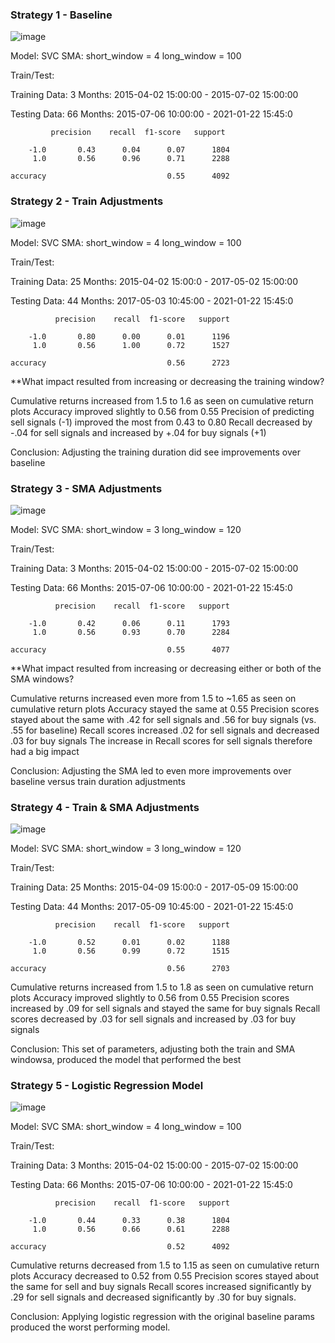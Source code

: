 ### Strategy 1 - Baseline
![image](./Resources/original.png)

Model: SVC
SMA:
short_window = 4
long_window = 100

Train/Test:

Training Data: 3 Months: 2015-04-02 15:00:00 - 2015-07-02 15:00:00

Testing Data: 66 Months: 2015-07-06 10:00:00 - 2021-01-22 15:45:0

             precision    recall  f1-score   support

        -1.0       0.43      0.04      0.07      1804
         1.0       0.56      0.96      0.71      2288

    accuracy                           0.55      4092



### Strategy 2 - Train Adjustments
![image](./Resources/train_adjustments.png)

Model: SVC
SMA:
short_window = 4
long_window = 100

Train/Test:

Training Data: 25 Months: 2015-04-02 15:00:0 - 2017-05-02 15:00:00

Testing Data:  44 Months: 2017-05-03 10:45:00 - 2021-01-22 15:45:0

              precision    recall  f1-score   support

        -1.0       0.80      0.00      0.01      1196
         1.0       0.56      1.00      0.72      1527

    accuracy                           0.56      2723

**What impact resulted from increasing or decreasing the training window?

Cumulative returns increased from 1.5 to 1.6 as seen on cumulative return plots
Accuracy improved slightly to 0.56 from 0.55
Precision of predicting sell signals (-1) improved the most from 0.43 to 0.80
Recall decreased by -.04 for sell signals and increased by +.04 for buy signals (+1)

Conclusion: Adjusting the training duration did see improvements over baseline

### Strategy 3 - SMA Adjustments
![image](./Resources/sma_adjustments.png)

Model: SVC
SMA:
short_window = 3
long_window = 120

Train/Test:

Training Data: 3 Months: 2015-04-02 15:00:00 - 2015-07-02 15:00:00

Testing Data: 66 Months: 2015-07-06 10:00:00 - 2021-01-22 15:45:0

              precision    recall  f1-score   support

        -1.0       0.42      0.06      0.11      1793
         1.0       0.56      0.93      0.70      2284

    accuracy                           0.55      4077

**What impact resulted from increasing or decreasing either or both of the SMA windows?

Cumulative returns increased even more from 1.5 to ~1.65 as seen on cumulative return plots
Accuracy stayed the same at 0.55
Precision scores stayed about the same with .42 for sell signals and .56 for buy signals (vs. .55 for baseline)
Recall scores increased .02 for sell signals and decreased .03 for buy signals
The increase in Recall scores for sell signals therefore had a big impact

Conclusion: Adjusting the SMA led to even more improvements over baseline versus train duration adjustments

### Strategy 4 - Train & SMA Adjustments
![image](./Resources/train_and_sma_adjustments.png)

Model: SVC
SMA:
short_window = 3
long_window = 120

Train/Test:

Training Data: 25 Months: 2015-04-09 15:00:0 - 2017-05-09 15:00:00

Testing Data:  44 Months: 2017-05-09 10:45:00 - 2021-01-22 15:45:0

              precision    recall  f1-score   support

        -1.0       0.52      0.01      0.02      1188
         1.0       0.56      0.99      0.72      1515

    accuracy                           0.56      2703

Cumulative returns increased from 1.5 to 1.8 as seen on cumulative return plots
Accuracy improved slightly to 0.56 from 0.55
Precision scores increased by .09 for sell signals and stayed the same for buy signals
Recall scores decreased by .03 for sell signals and increased by .03 for buy signals

Conclusion: This set of parameters, adjusting both the train and SMA windowsa, produced the model that performed the best

### Strategy 5 - Logistic Regression Model
![image](./Resources/logistic_model.png)

Model: SVC
SMA:
short_window = 4
long_window = 100

Train/Test:

Training Data: 3 Months: 2015-04-02 15:00:00 - 2015-07-02 15:00:00

Testing Data: 66 Months: 2015-07-06 10:00:00 - 2021-01-22 15:45:0


              precision    recall  f1-score   support

        -1.0       0.44      0.33      0.38      1804
         1.0       0.56      0.66      0.61      2288

    accuracy                           0.52      4092
    
Cumulative returns decreased from 1.5 to 1.15 as seen on cumulative return plots
Accuracy decreased to 0.52 from 0.55
Precision scores stayed about the same for sell and buy signals
Recall scores increased significantly by .29 for sell signals and decreased significantly by .30 for buy signals. 

Conclusion: Applying logistic regression with the original baseline params produced the worst performing model. 
